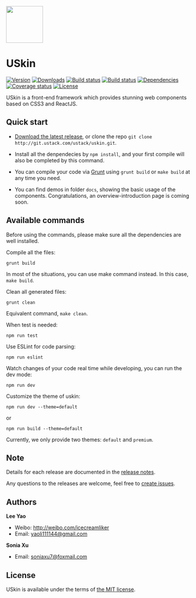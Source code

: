 <img src="https://icecreamliker.github.io/uskin/images/logo.png" width="100" height="100">

# USkin

[![Version](https://img.shields.io/npm/v/uskin.svg)](https://www.npmjs.com/package/uskin)
[![Downloads](https://img.shields.io/npm/dt/uskin.svg)](https://www.npmjs.com/package/uskin)
[![Build status](https://ci.appveyor.com/api/projects/status/dflrwd6sm6e6o8da?svg=true)](https://ci.appveyor.com/project/icecreamliker/uskin)
[![Build status](https://img.shields.io/travis/icecreamliker/uskin.svg)](https://travis-ci.org/icecreamliker/uskin)
[![Dependencies](https://img.shields.io/gemnasium/icecreamliker/uskin.svg)](https://gemnasium.com/icecreamliker/uskin)
[![Coverage status](https://img.shields.io/coveralls/icecreamliker/uskin.svg)](https://coveralls.io/github/icecreamliker/uskin?branch=master)
[![License](https://img.shields.io/github/license/icecreamliker/uskin.svg)](https://github.com/icecreamliker/uskin)

USkin is a front-end framework which provides stunning web components based on CSS3 and ReactJS.

## Quick start

- [Download the latest release](http://git.ustack.com/ustack/uskin/repository/archive.zip), or clone the repo `git clone http://git.ustack.com/ustack/uskin.git`.

- Install all the denpendecies by `npm install`, and your first compile will also be completed by this command.

- You can compile your code via [Grunt](http://gruntjs.com/) using `grunt build` or `make build` at any time you need.

- You can find demos in folder `docs`, showing the basic usage of the components. Congratulations, an overview-introduction page is coming soon.

## Available commands

Before using the commands, please make sure all the dependencies are well installed.

Compile all the files:
```
grunt build
```
In most of the situations, you can use make command instead. In this case, `make build`.

Clean all generated files:
```
grunt clean
```
Equivalent command, `make clean`.

When test is needed:
```
npm run test
```
Use ESLint for code parsing:
```
npm run eslint
```

Watch changes of your code real time while developing, you can run the dev mode:
```
npm run dev
```

Customize the theme of uskin:
```
npm run dev --theme=default
```
or
```
npm run build --theme=default
```
Currently, we only provide two themes: `default` and `premium`.

## Note

Details for each release are documented in the [release notes](https://github.com/icecreamliker/uskin/releases).

Any questions to the releases are welcome, feel free to [create issues](https://github.com/icecreamliker/uskin/issues).

## Authors

**Lee Yao**

- Weibo: <http://weibo.com/icecreamliker>
- Email: yaoli111144@gmail.com

**Sonia Xu**

- Email: soniaxu7@foxmail.com

## License

USkin is available under the terms of [the MIT license](LICENSE).
